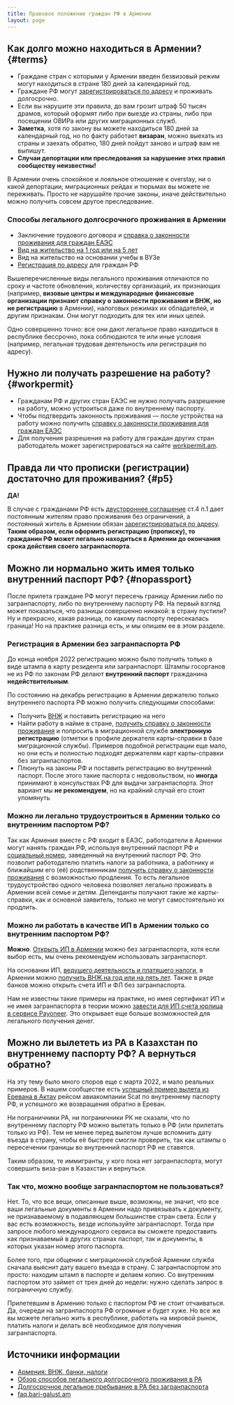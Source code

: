 ```yaml
---
title: Правовое положение граждан РФ в Армении
layout: page
---
```


## Как долго можно находиться в Армении? {#terms}

- Граждане стран с которыми у Армении введен безвизовый режим могут находиться в стране 180 дней за календарный год.
- Граждане РФ могут [зарегистрироваться по адресу](/documents/registration.md) и проживать долгосрочно.
- Если вы нарушите эти правила, до вам грозит штраф 50 тысяч драмов, который оформят либо при выезде из страны, либо
  при посещении ОВИРа или других миграционных служб.
- **Заметка**, хотя по закону вы можете находиться 180 дней за календарный год, но по факту работает **визаран**, можно
  выехать из страны и заехать обратно, 180 дней пойдут заново и штраф вам не выпишут.
- **Cлучаи депортации или преследования за нарушение этих правил сообществу неизвестны!**

В Армении очень спокойное и лояльное отношение к overstay, ни о какой депортации, миграционных рейдах и тюрьмах вы можете
не переживать. Просто не нарушайте прочие законы, иначе действительно можно получить совсем другое преследование.

### Способы легального долгосрочного проживания в Армении

- Заключение трудового договора и [справка о законности проживания для граждан ЕАЭС](/documents/eaeu-cert.md)
- [Вид на жительство на 1 год или на 5 лет](/documents/residence.md)
- Вид на жительство на основании учебы в ВУЗе
- [Регистрация по адресу](/documents/registration.md) для граждан РФ

Вышеперечисленные виды легального проживания отличаются по сроку и частоте обновления, количеству организаций, их признающих (например, **визовые центры и международные финансовые организации признают справку о законности проживания и ВНЖ, но не регистрацию** в Армении), налоговых режимах их обладателей, и другим признакам. Они могут подходить для тех или иных целей.

Одно совершенно точно: все они дают легальное право находиться в республике бессрочно, пока соблюдаются те или иные условия (например, легальная трудовая деятельность или регистрация по адресу).

## Нужно ли получать разрешение на работу? {#workpermit}

- Гражданам РФ и других стран ЕАЭС не нужно получать разрешение на работу, можно устроиться даже по внутреннему паспорту.
- Чтобы подтвердить законность проживания — после устройства на работу можно получить [справку о законности проживания для граждан ЕАЭС](/documents/eaeu-cert.md)
- Для получения разрешения на работу для граждан других стран работодатель может зарегистрироваться на сайте [workpermit.am](https://workpermit.am/).

## Правда ли что прописки (регистрации) достаточно для проживания? {#p5}

**ДА!**

В случае с гражданами РФ есть [двустороннее соглашение](https://normativ.kontur.ru/document?moduleId=1&documentId=48056)
ст.4 п.1 дает постоянным жителям право проживания без ограничений, а постоянный житель в Армении обязан [зарегистрироваться по адресу](/documents/registration.md).
**Таким образом, если оформить регистрацию (прописку), то гражданин РФ может легально находиться в Армении до окончания срока действия своего загранпаспорта**.

## Можно ли нормально жить имея только внутренний паспорт РФ? {#nopassport}

После прилета граждане РФ могут пересечь границу Армении либо по загранпаспорту, либо по внутреннему паспорту РФ.
На первый взгляд может показаться, что разницы совершенно никакой: в страну пустили? Ну и прекрасно, какая разница,
по какому паспорту пересекалась граница! Но на практике разница есть, и мы опишем ее в этом разделе.

### Регистрация в Армении без загранпаспорта РФ

До конца ноября 2022 регистрацию можно было получить только в виде штампа в карту резидента или загранпаспорт. Штампы госорганов не из РФ по законам РФ делают **внутренний паспорт** гражданина **недействительным**.

По состоянию на декабрь регистрацию в Армении держателю только внутреннего паспорта РФ можно получить следующими способами:

- Получить [ВНЖ](/documents/residence.md) и поставить регистрацию на него
- Найти работу в найме в стране, [получить справку о законности проживания](documents/eaeu-cert.md) и попросить в миграционной службе **электронную регистрацию** (отметки в профиле держателя карты-справки в базе миграционной службы). Примеров подобной регистрации еще мало, но они есть и полностью подходят держателям карт карты-справки без загранпаспортов.
- Плюнуть на законы РФ и поставить регистрацию во внутренний паспорт. После этого такие паспорта с недовольством, но **иногда** принимают в консульствах РФ для выдачи загранпаспорта. Этот вариант мы **не рекомендуем**, но на крайний случай его стоит упомянуть

### Можно ли легально трудоустроиться в Армении только со внутренним паспортом РФ?

Так как Армения вместе с РФ входит в ЕАЭС, работодатели в Армении могут нанять граждан РФ, используя внутренний паспорт РФ и
[социальный номер](documents/social-number.md), заведенный на внутренний паспорт РФ. Это позволит работодателю платить
налоги за работника, а работнику и ближайшим его (её) родственникам [получить справку о законности проживания](documents/eaeu-cert.md)
с возможностью продления. То есть легальное трудоустройство одного человека позволяет легально проживать в Армении всей
семье и детям. Депенданты получают такие же карты-справки, как и основной заявитель, только не могут самостоятельно их продлить.

### Можно ли работать в качестве ИП в Армении только со внутренним паспортом РФ?

**Можно**. [Открыть ИП в Армении](/business/ip-new.md) можно без загранпаспорта, хотя если выбор есть, мы очень рекомендуем использовать загранпаспорт.

На основании ИП, [ведущего деятельность и платящего налоги](/business/ip.md), в Армении можно [получить ВНЖ на год или на пять лет](/documents/residence.md). Также в ряде банков можно открыть счета ИП и ФЛ без загранпаспорта.

Нам не известны такие примеры на практике, но имея сертификат ИП и не имея загранпаспорта в теории можно [завести для ИП счета юрлица в сервисе Payoneer](/business/ip.md#payoneer). Это открывает еще больше возможностей для легального получения денег.

## Можно ли вылететь из РА в Казахстан по внутреннему паспорту РФ? А вернуться обратно?

На эту тему было много споров еще с марта 2022, и мало реальных примеров. В нашем сообществе есть [успешный пример вылета из Еревана в Актау](https://t.me/am_banking_and_relocation_chat/54958) рейсом авиакомпании Scat по внутреннему паспорту РФ, и успешного же возвращения обратно в Ереван.

Ни пограничники РА, ни пограничники РК не сказали, что по внутреннему паспорту РФ можно вылетать только в РФ (или прилетать только из РФ). Тем не менее перед вылетом лучше вспомнить дату въезда в страну, чтобы её быстрее смогли проверить, так как штампы о пересечении границы во внутренний паспорт РФ не ставятся.

Таким образом, те иммигранты, у кого пока нет загранпаспорта, могут совершить виза-ран в Казахстан и вернуться.

### Так что, можно вообще загранпаспортом не пользоваться?

Нет. То, что все вещи, описанные выше, возможны, не значит, что все ваши легальные документы в Армении надо привязывать к документу, не признаваемому в подавляющем большинстве стран света. Если у вас есть возможность, везде используйте загранпаспорт. Тогда при запросе любого международного сервиса вы сможете предоставить как признаваемый в других странах паспорт, так и документы, в которых указан номер этого паспорта.

Более того, при общении с миграционной службой Армении служба сначала выяснит дату вашего въезда в страну. С загранпаспортом это просто: находим штамп в паспорте и делаем копию. Со внутренним паспортом это займет от трех дней до недели: нужно сделать запрос в пограничную службу.

Прилетевшим в Армению только с паспортом РФ не стоит отчаиваться. Да, очереди на загранпаспорта РФ огромные и будет хуже. Но все же вы можете легально жить в республике, работать на мировой рынок, платить налоги и делать всё необходимое для получения загранпаспорта.

## Источники информации

- [Армения: ВНЖ, банки, налоги](https://t.me/am_banking_and_residency)
- [Обзор способов легального долгосрочного проживания в РА](https://www.notion.so/69fe8c10c7e945c490b245314dfa8cce)
- [Долгосрочное легальное пребывание в РА без загранпаспорта](https://www.notion.so/a5895af1f06348ed82ae22efaed9a62f)
- [faq.bari-galust.am](https://faq.bari-galust.am)
